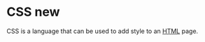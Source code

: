 # CSS new
CSS is a language that can be used to add style to an [HTML](/wiki/HTML) page.































































































































































































































































































































































































































































































































